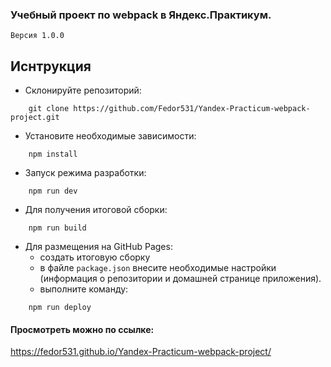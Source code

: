 ### Учебный проект по webpack в Яндекс.Практикум. <br/>

`Версия 1.0.0`

Иснтрукция
---
- Склонируйте репозиторий:

```
    git clone https://github.com/Fedor531/Yandex-Practicum-webpack-project.git
```

- Установите необходимые зависимости:

```
    npm install
```

- Запуск режима разработки:

```
    npm run dev
```
- Для получения итоговой сборки:

```
    npm run build
```

- Для размещения на GitHub Pages:
    * создать итоговую сборку
    * в файле `package.json` внесите необходимые настройки (информация о репозитории и домашней странице приложения).
    * выполните команду:

```
    npm run deploy
```


#### Просмотреть можно по ссылке: 
https://fedor531.github.io/Yandex-Practicum-webpack-project/
